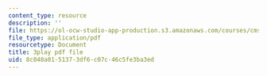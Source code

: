 ```yaml
---
content_type: resource
description: ''
file: https://ol-ocw-studio-app-production.s3.amazonaws.com/courses/cms-608-game-design-spring-2014/8c048a0151373df6c07c46c5fe3ba3ed_1506695.pdf
file_type: application/pdf
resourcetype: Document
title: 3play pdf file
uid: 8c048a01-5137-3df6-c07c-46c5fe3ba3ed
---
```

